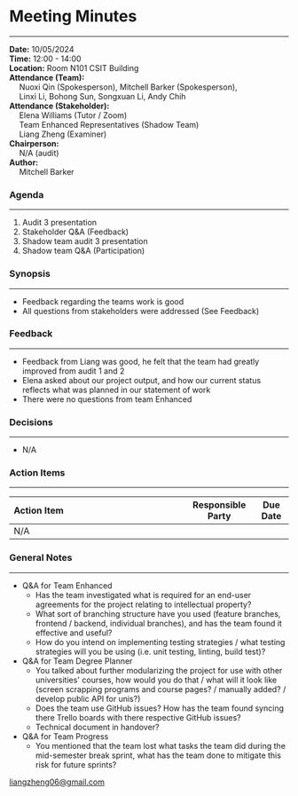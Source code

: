 # Meeting Minutes
___
**Date:** 10/05/2024 <br>
**Time:** 12:00 - 14:00 <br>
**Location:** Room N101 CSIT Building <br>
**Attendance (Team):** <br>
&ensp;&ensp; Nuoxi Qin (Spokesperson), Mitchell Barker (Spokesperson), <br>
&ensp;&ensp; Linxi Li, Bohong Sun, Songxuan Li, Andy Chih <br>
**Attendance (Stakeholder):** <br>
&ensp;&ensp; Elena Williams (Tutor / Zoom) <br>
&ensp;&ensp; Team Enhanced Representatives (Shadow Team) <br>
&ensp;&ensp; Liang Zheng (Examiner) <br>
**Chairperson:** <br>
&ensp;&ensp; N/A (audit) <br>
**Author:** <br>
&ensp;&ensp; Mitchell Barker <br>

### Agenda
___

1. Audit 3 presentation
2. Stakeholder Q&A (Feedback)
3. Shadow team audit 3 presentation
4. Shadow team Q&A (Participation)

### Synopsis
___

- Feedback regarding the teams work is good
- All questions from stakeholders were addressed (See Feedback)

### Feedback
___

- Feedback from Liang was good, he felt that the team had greatly improved from audit 1 and 2
- Elena asked about our project output, and how our current status reflects what was planned in our statement of work
- There were no questions from team Enhanced

### Decisions
___

- N/A

### Action Items
___

| <div style="width:300px">Action Item</div> | Responsible Party | Due Date | 
| :----------------------------------------- | :---------------: | :------: |
| N/A

### General Notes
___

- Q&A for Team Enhanced
    - Has the team investigated what is required for an end-user agreements for the project relating to intellectual property?
    - What sort of branching structure have you used (feature branches, frontend / backend, individual branches), and has the team found it effective and useful?
    - How do you intend on implementing testing strategies / what testing strategies will you be using (i.e. unit testing, linting, build test)?
- Q&A for Team Degree Planner    
    - You talked about further modularizing the project for use with other universities' courses, how would you do that / what will it look like (screen scrapping programs and course pages? / manually added? / develop public API for unis?)
    - Does the team use GitHub issues? How has the team found syncing there Trello boards with there respective GitHub issues?
    - Technical document in handover?
- Q&A for Team Progress
    - You mentioned that the team lost what tasks the team did during the mid-semester break sprint, what has the team done to mitigate this risk for future sprints? 



liangzheng06@gmail.com
